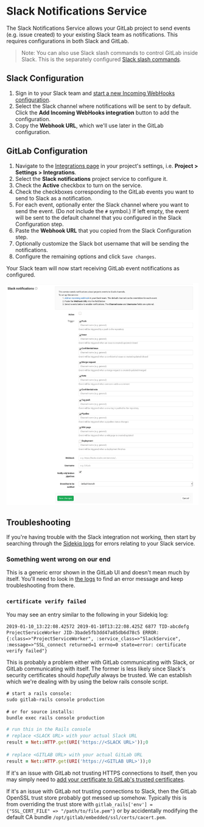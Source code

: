 # Slack Notifications Service

The Slack Notifications Service allows your GitLab project to send events (e.g. issue created) to your existing Slack team as notifications. This requires configurations in both Slack and GitLab.

> Note: You can also use Slack slash commands to control GitLab inside Slack. This is the separately configured [Slack slash commands](slack_slash_commands.md).

## Slack Configuration

1. Sign in to your Slack team and [start a new Incoming WebHooks configuration](https://my.slack.com/services/new/incoming-webhook).
1. Select the Slack channel where notifications will be sent to by default. Click the **Add Incoming WebHooks integration** button to add the configuration.
1. Copy the **Webhook URL**, which we'll use later in the GitLab configuration.

## GitLab Configuration

1. Navigate to the [Integrations page](project_services.md#accessing-the-project-services) in your project's settings, i.e. **Project > Settings > Integrations**.
1. Select the **Slack notifications** project service to configure it.
1. Check the **Active** checkbox to turn on the service.
1. Check the checkboxes corresponding to the GitLab events you want to send to Slack as a notification.
1. For each event, optionally enter the Slack channel where you want to send the event. (Do _not_ include the `#` symbol.) If left empty, the event will be sent to the default channel that you configured in the Slack Configuration step.
1. Paste the **Webhook URL** that you copied from the Slack Configuration step.
1. Optionally customize the Slack bot username that will be sending the notifications.
1. Configure the remaining options and click `Save changes`.

Your Slack team will now start receiving GitLab event notifications as configured.

![Slack configuration](img/slack_configuration.png)

## Troubleshooting

If you're having trouble with the Slack integration not working, then start by
searching through the [Sidekiq logs](../../../administration/logs.md#sidekiqlog)
for errors relating to your Slack service.

### Something went wrong on our end

This is a generic error shown in the GitLab UI and doesn't mean much by itself.
You'll need to look in [the logs](../../../administration/logs.md#productionlog) to find
an error message and keep troubleshooting from there.

### `certificate verify failed`

You may see an entry similar to the following in your Sidekiq log:

```text
2019-01-10_13:22:08.42572 2019-01-10T13:22:08.425Z 6877 TID-abcdefg ProjectServiceWorker JID-3bade5fb3dd47a85db6d78c5 ERROR: {:class=>"ProjectServiceWorker", :service_class=>"SlackService", :message=>"SSL_connect returned=1 errno=0 state=error: certificate verify failed"}
```

This is probably a problem either with GitLab communicating with Slack, or GitLab
communicating with itself. The former is less likely since Slack's security certificates
should _hopefully_ always be trusted. We can establish which we're dealing with by using
the below rails console script.

```shell
# start a rails console:
sudo gitlab-rails console production

# or for source installs:
bundle exec rails console production
```

```ruby
# run this in the Rails console
# replace <SLACK URL> with your actual Slack URL
result = Net::HTTP.get(URI('https://<SLACK URL>'));0

# replace <GITLAB URL> with your actual GitLab URL
result = Net::HTTP.get(URI('https://<GITLAB URL>'));0
```

If it's an issue with GitLab not trusting HTTPS connections to itself, then you may simply
need to [add your certificate to GitLab's trusted certificates](https://docs.gitlab.com/omnibus/settings/ssl.html#install-custom-public-certificates).

If it's an issue with GitLab not trusting connections to Slack, then the GitLab
OpenSSL trust store probably got messed up somehow. Typically this is from overriding
the trust store with `gitlab_rails['env'] = {"SSL_CERT_FILE" => "/path/to/file.pem"}`
or by accidentally modifying the default CA bundle `/opt/gitlab/embedded/ssl/certs/cacert.pem`.

